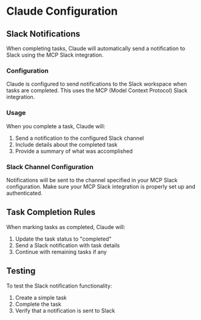 # Claude Configuration

## Slack Notifications

When completing tasks, Claude will automatically send a notification to Slack using the MCP Slack integration.

### Configuration

Claude is configured to send notifications to the Slack workspace when tasks are completed. This uses the MCP (Model Context Protocol) Slack integration.

### Usage

When you complete a task, Claude will:
1. Send a notification to the configured Slack channel
2. Include details about the completed task
3. Provide a summary of what was accomplished

### Slack Channel Configuration

Notifications will be sent to the channel specified in your MCP Slack configuration. Make sure your MCP Slack integration is properly set up and authenticated.

## Task Completion Rules

When marking tasks as completed, Claude will:
1. Update the task status to "completed"
2. Send a Slack notification with task details
3. Continue with remaining tasks if any

## Testing

To test the Slack notification functionality:
1. Create a simple task
2. Complete the task
3. Verify that a notification is sent to Slack
